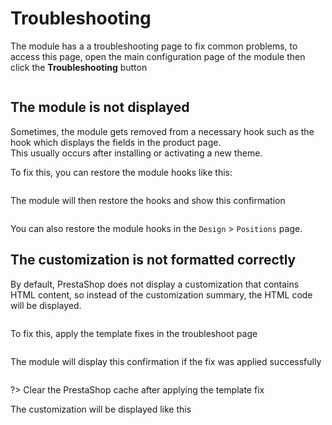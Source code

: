 # Troubleshooting

The module has a a troubleshooting page to fix common problems, to access this page, open the main configuration page
of the module then click the **Troubleshooting** button

<img srcset="/images/troubleshooting.jpg 2x" class="border">

## The module is not displayed
Sometimes, the module gets removed from a necessary hook such as the hook which displays the fields in the product page.  
This usually occurs after installing or activating a new theme.  

To fix this, you can restore the module hooks like this:

<img srcset="/images/hooks-list.jpg 2x">

The module will then restore the hooks and show this confirmation

<img srcset="/images/hooks-restored.jpg 2x">

You can also restore the module hooks in the `Design` > `Positions` page.

## The customization is not formatted correctly
By default, PrestaShop does not display a customization that contains HTML content, so instead of the customization summary,
the HTML code will be displayed.  

<img srcset="/images/customization-html.jpg 2x">

To fix this, apply the template fixes in the troubleshoot page

<img srcset="/images/template-fix.jpg 2x">

The module will display this confirmation if the fix was applied successfully

<img srcset="/images/template-fix-applied.jpg 2x">

?> Clear the PrestaShop cache after applying the template fix

The customization will be displayed like this

<img srcset="/images/customization-formatted.jpg 2x">
